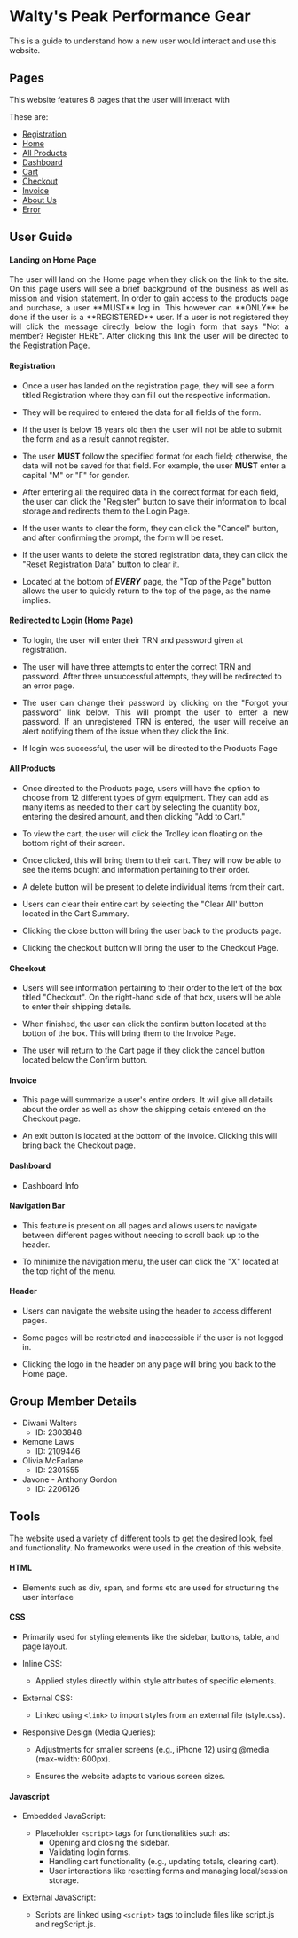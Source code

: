 

# Walty's Peak Performance Gear 

This is a guide to understand how a new user would interact and use this website.

## Pages

This website features 8 pages that the user will interact with 

These are:

- [Registration](https://d-t-walt.github.io/AI2/HTML/registration.html)
- [Home](https://d-t-walt.github.io/AI2/HTML/index.html)
- [All Products](https://d-t-walt.github.io/AI2/HTML/products.html) 
- [Dashboard](https://d-t-walt.github.io/AI2/HTML/dashboard.html)
- [Cart](https://d-t-walt.github.io/AI2/HTML/cart.html)
- [Checkout](https://d-t-walt.github.io/AI2/HTML/checkout.html)
- [Invoice](https://d-t-walt.github.io/AI2/HTML/invoice.html)
- [About Us](https://d-t-walt.github.io/AI2/HTML/about.html)
- [Error](https://d-t-walt.github.io/AI2/HTML/error.html)


## User Guide

#### Landing on Home Page
<p align="justify">
The user will land on the Home page when they click on the link to the site. On this page users will see a brief background of the business as well as mission and vision statement. In order to gain access to the products page and purchase, a user **MUST** log in. This however can **ONLY** be done if the user is a **REGISTERED** user. If a user is not registered they will click the message directly below the login form that says "Not a member? Register HERE". After clicking this link the user will be directed to the Registration Page.
</p>

#### Registration

- Once a user has landed on the registration page, they will see a form titled Registration where they can fill out the respective information.

- They will be required to entered the data for all fields of the form.

- If the user is below 18 years old then the user will not be able to submit the form and as a result cannot register. 

- The user **MUST** follow the specified format for each field; otherwise, the data will not be saved for that field. For example, the user **MUST** enter a capital "M" or "F" for gender.

- After entering all the required data in the correct format for each field, the user can click the "Register" button to save their information to local storage and redirects them to the Login Page.

- If the user wants to clear the form, they can click the "Cancel" button, and after confirming the prompt, the form will be reset.

- If the user wants to delete the stored registration data, they can click the "Reset Registration Data" button to clear it.

- Located at the bottom of ***EVERY*** page, the "Top of the Page" button allows the user to quickly return to the top of the page, as the name implies.

#### Redirected to Login (Home Page)

- To login, the user will enter their TRN and password given at registration.

- The user will have three attempts to enter the correct TRN and password. After three unsuccessful attempts, they will be redirected to an error page.

- <p align="justify"> The user can change their password by clicking on the "Forgot your password" link below. This will prompt the user to enter a new password. If an unregistered TRN is entered, the user will receive an alert notifying them of the issue when they click the link. </p>

- If login was successful, the user will be directed to the Products Page

#### All Products 

- Once directed to the Products page, users will have the option to choose from 12 different types of gym equipment. They can add as many items as needed to their cart by selecting the quantity box, entering the desired amount, and then clicking "Add to Cart." 

- To view the cart, the user will click the Trolley icon floating on the bottom right of their screen.

- Once clicked, this will bring them to their cart. They will now be able to see the items bought and information pertaining to their order.

- A delete button will be present to delete individual items from their cart.

- Users can clear their entire cart by selecting the "Clear All' button located  in the Cart Summary.

- Clicking the close button will bring the user back to the products page.

- Clicking the checkout button will bring the user to the Checkout Page.

#### Checkout

- Users will see information pertaining to their order to the left of the box titled "Checkout". On the right-hand side of that box, users will be able to enter their shipping details.

- When finished, the user can click the confirm button located at the botton of the box. This will bring them to the Invoice Page.

- The user will return to the Cart page if they click the cancel button located below the Confirm button. 

#### Invoice

- This page will summarize a user's entire orders. It will give all details about the order as well as show the shipping detais entered on the Checkout page.

- An exit button is located at the bottom of the invoice. Clicking this will bring back the  Checkout page. 

#### Dashboard

- Dashboard Info

#### Navigation Bar

- This feature is present on all pages and allows users to navigate between different pages without needing to scroll back up to the header.

- To minimize the navigation menu, the user can click the "X" located at the top right of the menu.

#### Header

- Users can navigate the website using the header to access different pages.

- Some pages will be restricted and inaccessible if the user is not logged in.

- Clicking the logo in the header on any page will bring you back to the Home page. 

## Group Member Details

- Diwani Walters 
    - ID: 2303848 
- Kemone Laws 
    - ID: 2109446
- Olivia McFarlane 
    - ID: 2301555
- Javone - Anthony Gordon 
    - ID: 2206126 

## Tools

 The website used a variety of different tools to get the desired look, feel and functionality. No frameworks were used in the creation of this website.

#### HTML

- Elements such as div, span, and forms etc are used for structuring the user interface

#### CSS

- Primarily used for styling elements like the sidebar, buttons, table, and page layout.

- Inline CSS:
    - Applied styles directly within style attributes of specific elements.

- External CSS: 
    - Linked using ```<link>``` to import styles from an external file (style.css).

- Responsive Design (Media Queries): 
    - Adjustments for smaller screens (e.g., iPhone 12) using @media (max-width: 600px).

    - Ensures the website adapts to various screen sizes.

#### Javascript

- Embedded JavaScript:
    - Placeholder ```<script>``` tags for functionalities such as:
        - Opening and closing the sidebar.
        - Validating login forms.
        - Handling cart functionality (e.g., updating totals, clearing cart).
        - User interactions like resetting forms and managing local/session storage.

- External JavaScript:
    - Scripts are linked using ```<script>``` tags to include files like script.js and regScript.js.



